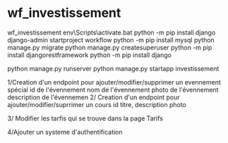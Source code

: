 # wf_investissement
wf_investissement
env\Scripts\activate.bat
python -m pip install django
django-admin startproject workflow
python -m pip install mysql
python manage.py migrate
python manage.py createsuperuser
python -m pip install djangorestframework
python -m pip install django

python manage.py runserver
python manage.py startapp investissement


1/Creation d'un endpoint pour ajouter/modifier/supprimer un evennement spécial
    id de l'évennement
    nom de l'évennement
    photo de l'évennement
    description de l'évennemen
2/ Creation d'un endpoint pour ajouter/modifier/suprrimer un cours
    id
    titre,
    description
    photo

3/ Modifier les tarfis qui se trouve dans la page Tarifs

4/Ajouter un systeme d'authentification 

    